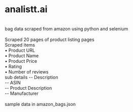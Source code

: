 # analistt.ai
<br>
bag data scraped from amazon using python and selenium<br>
<br>
Scraped 20 pages of product listing pages<br>
Scraped items<br>
• Product URL<br>
• Product Name<br>
• Product Price<br>
• Rating<br>
• Number of reviews<br>
sub details -- Description<br>
            -- ASIN<br>
            -- Product Description<br>
            -- Manufacturer<br>
<br>
sample data in amazon_bags.json
